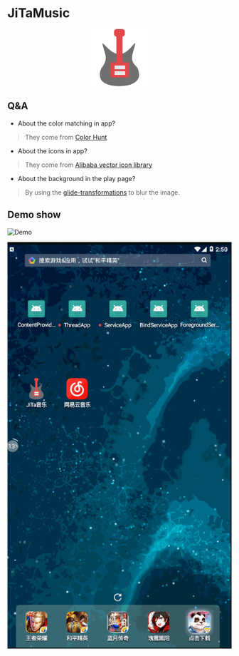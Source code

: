 # JiTaMusic

<div width="300px" align="center" >
  <img src="./pics/welcome_img.png" alt="logo"/>
</div>

## Q&A

- About the color matching in app?

> They come from [Color Hunt](https://colorhunt.co/)

- About the icons in app?

> They come from [Alibaba vector icon library](https://www.iconfont.cn/)

- About the background in the play page?

> By using the [glide-transformations](https://github.com/wasabeef/glide-transformations) to blur the image.

## Demo show

![Demo](./pics/demo.gif)

![Demo2](./pics/demo2.gif)
